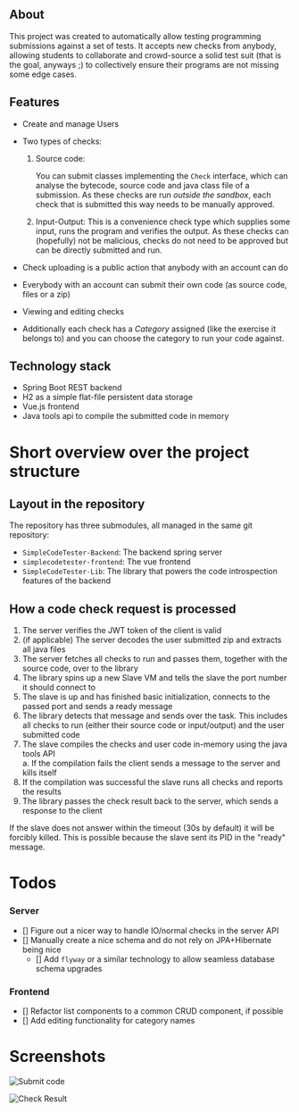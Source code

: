 ## About

This project was created to automatically allow testing programming submissions against a set of tests.
It accepts new checks from anybody, allowing students to collaborate and crowd-source a solid test suit (that is the goal, anyways ;) to collectively ensure their programs are not missing some edge cases.

## Features

* Create and manage Users

* Two types of checks:
  1. Source code:

     You can submit classes implementing the `Check` interface, which can analyse the bytecode, source code and java class file of a submission.
     As these checks are run *outside the sandbox*, each check that is submitted this way needs to be manually approved.
  2. Input-Output:
     This is a convenience check type which supplies some input, runs the program and verifies the output.
     As these checks can (hopefully) not be malicious, checks do not need to be approved but can be directly submitted and run.

* Check uploading is a public action that anybody with an account can do

* Everybody with an account can submit their own code (as source code, files or a zip)

* Viewing and editing checks

* Additionally each check has a *Category* assigned (like the exercise it belongs to) and you can choose the category to run your code against.

## Technology stack

* Spring Boot REST backend
* H2 as a simple flat-file persistent data storage
* Vue.js frontend
* Java tools api to compile the submitted code in memory

# Short overview over the project structure

## Layout in the repository
The repository has three submodules, all managed in the same git repository:

* `SimpleCodeTester-Backend`: The backend spring server
* `simplecodetester-frontend`: The vue frontend
* `SimpleCodeTester-Lib`: The library that powers the code introspection features of the backend

## How a code check request is processed

1. The server verifies the JWT token of the client is valid
2. (if applicable) The server decodes the user submitted zip and extracts all java files
3. The server fetches all checks to run and passes them, together with the source code, over to the library
4. The library spins up a new Slave VM and tells the slave the port number it should connect to
5. The slave is up and has finished basic initialization, connects to the passed port and sends a ready message
6. The library detects that message and sends over the task. This includes all checks to run (either their source code or input/output) and the user submitted code
7. The slave compiles the checks and user code in-memory using the java tools API  
    a. If the compilation fails the client sends a message to the server and kills itself
8. If the compilation was successful the slave runs all checks and reports the results
9. The library passes the check result back to the server, which sends a response to the client

If the slave does not answer within the timeout (30s by default) it will be forcibly killed. This is possible because the slave sent its PID in the "ready" message.

# Todos
### Server
* [] Figure out a nicer way to handle IO/normal checks in the server API
* [] Manually create a nice schema and do not rely on JPA+Hibernate being nice
  * [] Add `flyway` or a similar technology to allow seamless database schema upgrades
### Frontend
* [] Refactor list components to a common CRUD component, if possible
* [] Add editing functionality for category names

# Screenshots
![Submit code](https://i.imgur.com/EYdEbBO.png)

![Check Result](https://i.imgur.com/TD0ZrRr.png)
